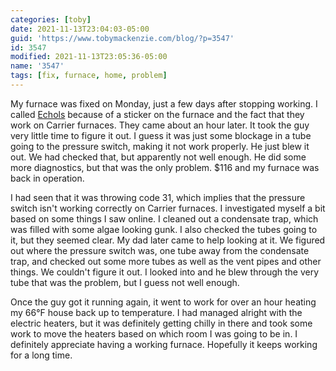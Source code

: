 ```yaml
---
categories: [toby]
date: 2021-11-13T23:04:03-05:00
guid: 'https://www.tobymackenzie.com/blog/?p=3547'
id: 3547
modified: 2021-11-13T23:05:36-05:00
name: '3547'
tags: [fix, furnace, home, problem]
---
```


My furnace was fixed on Monday, just a few days after stopping working.  I called [Echols](https://www.echolsheating.com/) because of a sticker on the furnace and the fact that they work on Carrier furnaces.  They came about an hour later.<!--more-->  It took the guy very little time to figure it out.  I guess it was just some blockage in a tube going to the pressure switch, making it not work properly.  He just blew it out.  We had checked that, but apparently not well enough.  He did some more diagnostics, but that was the only problem.  $116 and my furnace was back in operation.

I had seen that it was throwing code 31, which implies that the pressure switch isn't working correctly on Carrier furnaces.  I investigated myself a bit based on some things I saw online.  I cleaned out a condensate trap, which was filled with some algae looking gunk.  I also checked the tubes going to it, but they seemed clear.  My dad later came to help looking at it.  We figured out where the pressure switch was, one tube away from the condensate trap, and checked out some more tubes as well as the vent pipes and other things.  We couldn't figure it out.  I looked into and he blew through the very tube that was the problem, but I guess not well enough.

Once the guy got it running again, it went to work for over an hour heating my 66°F house back up to temperature.  I had managed alright with the electric heaters, but it was definitely getting chilly in there and took some work to move the heaters based on which room I was going to be in.  I definitely appreciate having a working furnace.  Hopefully it keeps working for a long time.
